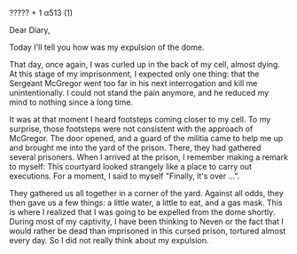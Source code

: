 ????? + 1 α513 (1)

Dear Diary,

Today I'll tell you how was my expulsion of the dome.

That day, once again, I was curled up in the back of my cell, almost dying. At this stage of my imprisonment, I expected only one thing: that the Sergeant McGregor went too far in his next interrogation and kill me unintentionally. I could not stand the pain anymore, and he reduced my mind to nothing since a long time.

It was at that moment I heard footsteps coming closer to my cell. To my surprise, those footsteps were not consistent with the approach of McGregor. The door opened, and a guard of the militia came to help me up and brought me into the yard of the prison. There, they had gathered several prisoners. When I arrived at the prison, I remember making a remark to myself: This courtyard looked strangely like a place to carry out executions. For a moment, I said to myself "Finally, it's over ...".

They gathered us all together in a corner of the yard. Against all odds, they then gave us a few things: a little water, a little to eat, and a gas mask. This is where I realized that I was going to be expelled from the dome shortly. During most of my captivity, I have been thinking to Neven or the fact that I would rather be dead than imprisoned in this cursed prison, tortured almost every day. So I did not really think about my expulsion.

